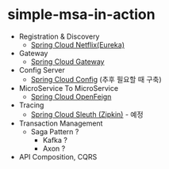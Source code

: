 # simple-msa-in-action

* Registration & Discovery
  * [Spring Cloud Netflix(Eureka)](https://cloud.spring.io/spring-cloud-netflix/reference/html/)
* Gateway
  * [Spring Cloud Gateway](https://cloud.spring.io/spring-cloud-gateway/reference/html/)
* Config Server
  * [Spring Cloud Config](https://docs.spring.io/spring-cloud-config/docs/current/reference/html/) (추후 필요할 때 구축)
* MicroService To MicroService
  * [Spring Cloud OpenFeign](https://spring.io/projects/spring-cloud-openfeign)
* Tracing
  * [Spring Cloud Sleuth (Zipkin)](https://spring.io/projects/spring-cloud-sleuth) - 예정
* Transaction Management
  * Saga Pattern ?
    * Kafka ?
    * Axon ?
* API Composition, CQRS